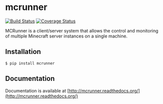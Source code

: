 # mcrunner
[![Build Status](https://travis-ci.org/sbezboro/mcrunner.svg?branch=master)](https://travis-ci.org/sbezboro/mcrunner)
[![Coverage Status](https://coveralls.io/repos/sbezboro/mcrunner/badge.svg?branch=master&service=github)](https://coveralls.io/github/sbezboro/mcrunner?branch=master)

MCRunner is a client/server system that allows the control and monitoring of multiple Minecraft server
instances on a single machine.

## Installation
    $ pip install mcrunner

## Documentation

Documentation is available at [http://mcrunner.readthedocs.org/](http://mcrunner.readthedocs.org/)